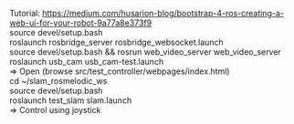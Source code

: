 Tutorial: https://medium.com/husarion-blog/bootstrap-4-ros-creating-a-web-ui-for-your-robot-9a77a8e373f9  
source devel/setup.bash  
roslaunch rosbridge_server rosbridge_websocket.launch  
source devel/setup.bash && rosrun web_video_server web_video_server  
roslaunch usb_cam usb_cam-test.launch  
=> Open  (browse src/test_controller/webpages/index.html)  
cd ~/slam_rosmelodic_ws  
source devel/setup.bash  
roslaunch test_slam slam.launch  
=> Control using joystick  